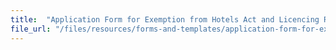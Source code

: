 ```yaml
---
title:  "Application Form for Exemption from Hotels Act and Licencing Regulations"
file_url: "/files/resources/forms-and-templates/application-form-for-exemption.docx"
---
```

